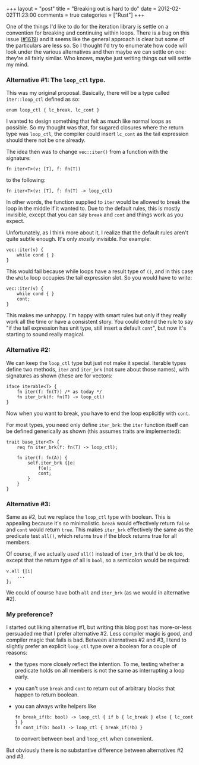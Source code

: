 +++
layout = "post"
title = "Breaking out is hard to do"
date = 2012-02-02T11:23:00
comments = true
categories = ["Rust"]
+++

One of the things I'd like to do for the iteration library is settle
on a convention for breaking and continuing within loops.  There is a
bug on this issue ([#1619][1619]) and it seems like the general
approach is clear but some of the particulars are less so.  So I
thought I'd try to enumerate how code will look under the various
alternatives and then maybe we can settle on one: they're all fairly
similar.  Who knows, maybe just writing things out will settle my
mind.

### Alternative #1: The `loop_ctl` type.

This was my original proposal.  Basically, there will be a type
called `iter::loop_ctl` defined as so:

    enum loop_ctl { lc_break, lc_cont }

I wanted to design something that felt as much like normal loops as
possible.  So my thought was that, for sugared closures where the
return type was `loop_ctl`, the compiler could insert `lc_cont` as the
tail expression should there not be one already.

The idea then was to change `vec::iter()` from a function with the signature:

    fn iter<T>(v: [T], f: fn(T))
    
to the following:    

    fn iter<T>(v: [T], f: fn(T) -> loop_ctl)

In other words, the function supplied to `iter` would be allowed to
break the loop in the middle if it wanted to.  Due to the default
rules, this is mostly invisible, except that you can say `break` and
`cont` and things work as you expect.

Unfortunately, as I think more about it, I realize that the default
rules aren't quite subtle enough.  It's only *mostly* invisible.  For example:

    vec::iter(v) {
        while cond { }
    }
    
This would fail because while loops have a result type of `()`, and in
this case the `while` loop occupies the tail expression slot.  So you would
have to write:

    vec::iter(v) {
        while cond { }
        cont;
    }
    
This makes me unhappy.  I'm happy with smart rules but only if they
really work all the time or have a consistent story.  You could extend
the rule to say "if the tail expression has unit type, still insert a
default `cont`", but now it's starting to sound really magical.

### Alternative #2: 

We can keep the `loop_ctl` type but just not make it special.  Iterable
types define two methods, `iter` and `iter_brk` (not sure about those names),
with signatures as shown (these are for vectors:

    iface iterable<T> {
        fn iter(f: fn(T)) /* as today */
        fn iter_brk(f: fn(T) -> loop_ctl)
    }
    
Now when you want to break, you have to end the loop explicitly with `cont`.

For most types, you need only define `iter_brk`: the `iter` function
itself can be defined generically as shown (this assumes traits are
implemented):

    trait base_iter<T> {
        req fn iter_brk(f: fn(T) -> loop_ctl);
        
        fn iter(f: fn(A)) {
            self.iter_brk {|e|
                f(e);
                cont; 
            }
        }
    }
    
### Alternative #3:

Same as #2, but we replace the `loop_ctl` type with boolean.  This is
appealing because it's so minimalistic.  `break` would effectively
return `false` and `cont` would return `true`.  This makes `iter_brk`
effectively the same as the predicate test `all()`, which returns true
if the block returns true for all members.

Of course, if we actually *used* `all()` instead of `iter_brk` that'd be
ok too, except that the return type of all is `bool`, so a semicolon would
be required:

    v.all {|i|
        ...
    };

We could of course have both `all` and `iter_brk` (as we would in
alternative #2).

### My preference?

I started out liking alternative #1, but writing this blog post has
more-or-less persuaded me that I prefer alternative #2.  Less compiler
magic is good, and compiler magic that fails is bad.  Between
alternatives #2 and #3, I tend to slightly prefer an explicit
`loop_ctl` type over a boolean for a couple of reasons:

- the types more closely reflect the intention.  To me, testing
  whether a predicate holds on all members is not the same as
  interrupting a loop early.
- you can't use `break` and `cont` to return out of arbitrary blocks
  that happen to return boolean.
- you can always write helpers like

      fn break_if(b: bool) -> loop_ctl { if b { lc_break } else { lc_cont } }
      fn cont_if(b: bool) -> loop_ctl { break_if(!b) }
      
  to convert between `bool` and `loop_ctl` when convenient.
  
But obviously there is no substantive difference between alternatives
#2 and #3.
  
[1619]: https://github.com/mozilla/rust/issues/1619
